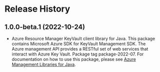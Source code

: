 # Release History

## 1.0.0-beta.1 (2022-10-24)

- Azure Resource Manager KeyVault client library for Java. This package contains Microsoft Azure SDK for KeyVault Management SDK. The Azure management API provides a RESTful set of web services that interact with Azure Key Vault. Package tag package-2022-07. For documentation on how to use this package, please see [Azure Management Libraries for Java](https://aka.ms/azsdk/java/mgmt).
